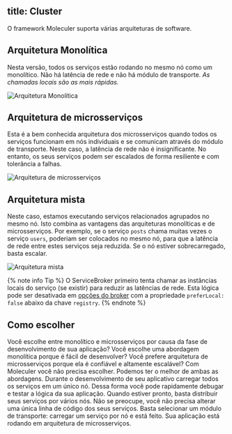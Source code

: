 title: Cluster
---
O framework Moleculer suporta várias arquiteturas de software.

## Arquitetura Monolítica
Nesta versão, todos os serviços estão rodando no mesmo nó como um monolítico. Não há latência de rede e não há módulo de transporte. _As chamadas locais são as mais rápidas._

![Arquitetura Monolítica](assets/architectures/monolith.svg)

## Arquitetura de microsserviços
Esta é a bem conhecida arquitetura dos microsserviços quando todos os serviços funcionam em nós individuais e se comunicam através do módulo de transporte. Neste caso, a latência de rede não é insignificante. No entanto, os seus serviços podem ser escalados de forma resiliente e com tolerância a falhas.

![Arquitetura de microsserviços](assets/architectures/microservices.svg)

## Arquitetura mista
Neste caso, estamos executando serviços relacionados agrupados no mesmo nó. Isto combina as vantagens das arquiteturas monolíticas e de microsserviços. Por exemplo, se o serviço `posts` chama muitas vezes o serviço `users`, poderiam ser colocados no mesmo nó, para que a latência de rede entre estes serviços seja reduzida. Se o nó estiver sobrecarregado, basta escalar.

![Arquitetura mista](assets/architectures/mixed.svg)

{% note info Tip %}
O ServiceBroker primeiro tenta chamar as instâncias locais do serviço (se existir) para reduzir as latências de rede. Esta lógica pode ser desativada em [opções do broker](configuration.html#Broker-options) com a propriedade `preferLocal: false` abaixo da chave `registry`.
{% endnote %}

## Como escolher
Você escolhe entre monolítico e microsserviços por causa da fase de desenvolvimento de sua aplicação? Você escolhe uma abordagem monolítica porque é fácil de desenvolver? Você prefere arquitetura de microsserviços porque ela é confiável e altamente escalável? Com Moleculer você não precisa escolher. Podemos ter o melhor de ambas as abordagens. Durante o desenvolvimento de seu aplicativo carregar todos os serviços em um único nó. Dessa forma você pode rapidamente debugar e testar a lógica da sua aplicação. Quando estiver pronto, basta distribuir seus serviços por vários nós. Não se preocupe, você não precisa alterar uma única linha de código dos seus serviços. Basta selecionar um módulo de transporte: carregar um serviço por nó e está feito. Sua aplicação está rodando em arquitetura de microsserviços.
